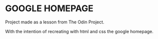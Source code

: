 # GOOGLE HOMEPAGE

Project made as a lesson from The Odin Project.

With the intention of recreating with html and css the google homepage.
